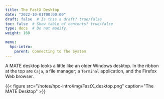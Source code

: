 ```yaml
---
title: The FastX Desktop
date: "2022-10-01T00:00:00"
draft: false  # Is this a draft? true/false
toc: false  # Show table of contents? true/false
type: docs  # Do not modify.
weight: 160

menu:
  hpc-intro:
    parent: Connecting to The System
---
```


A MATE desktop looks a little like an older Windows desktop. In the ribbon at the top are `Caja`, a file manager; a `Terminal` application, and the Firefox Web browser.   

{{< figure src="/notes/hpc-intro/img/FastX_desktop.png" caption="The MATE Desktop" >}}

